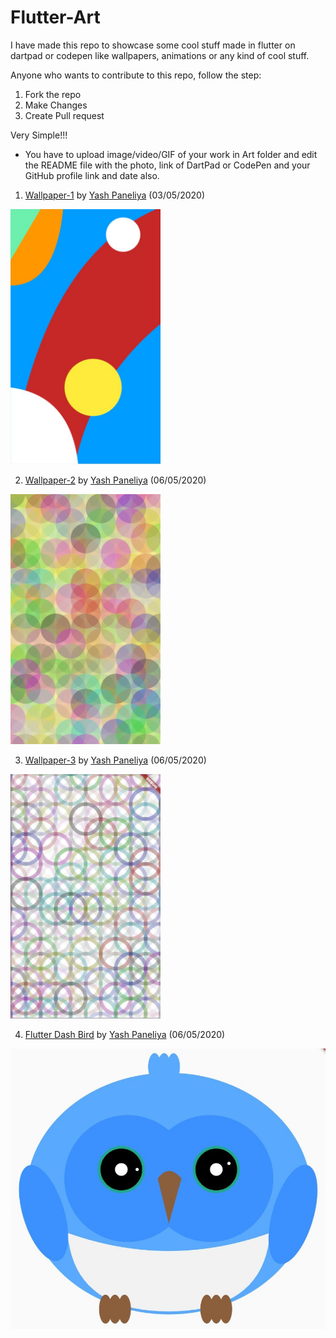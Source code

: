 # Flutter-Art

I have made this repo to showcase some cool stuff made in flutter on dartpad or codepen like wallpapers, animations or any kind of cool stuff.

Anyone who wants to contribute to this repo, follow the step:

1. Fork the repo
2. Make Changes
3. Create Pull request

Very Simple!!!

- You have to upload image/video/GIF of your work in Art folder and edit the README file with the photo, link of DartPad or CodePen and your 
  GitHub profile link and date also.
  
1. 
     [Wallpaper-1](https://codepen.io/yashpaneliya/pen/bGVoRMB) by [Yash Paneliya](https://github.com/yashpaneliya) (03/05/2020)

<img src="/Art/wallpaper1.JPG" width=240>

2. 
     [Wallpaper-2](https://codepen.io/yashpaneliya/pen/MWaEVqQ) by [Yash Paneliya](https://github.com/yashpaneliya) (06/05/2020)

<img src="/Art/wallpaper2.JPG" width=240>

3. 
     [Wallpaper-3](https://codepen.io/yashpaneliya/pen/pojWVRZ) by [Yash Paneliya](https://github.com/yashpaneliya) (06/05/2020)

<img src="/Art/wallpaper3.JPG" width=240>

4. 
     [Flutter Dash Bird](https://dartpad.dev/2e85c91ef471df1868cdd3dee03d346c) by [Yash Paneliya](https://github.com/yashpaneliya) (06/05/2020)

<img src="/Art/dash2.JPG">
